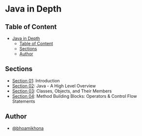 # Java in Depth

## Table of Content

- [Java in Depth](#java-in-depth)
  - [Table of Content](#table-of-content)
  - [Sections](#sections)
  - [Author](#author)

## Sections

- [Section 01](./Section%2001): Introduction
- [Section 02](./Section%2002): Java - A High Level Overview
- [Section 03](./Section%2003): Classes, Objects, and Their Members
- [Section 04](./Section%2004): Method Building Blocks: Operators & Control Flow Statements

## Author

- [@bhoamikhona](https://github.com/bhoamikhona)
